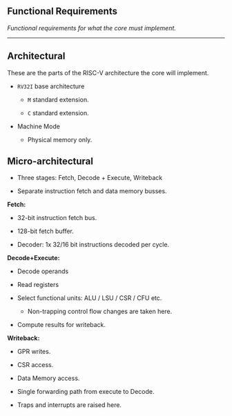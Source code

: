
## Functional Requirements

*Functional requirements for what the core must implement.*

---

## Architectural

These are the parts of the RISC-V architecture the core will
implement.

- `RV32I` base architecture

  - `M` standard extension.

  - `C` standard extension.

- Machine Mode

  - Physical memory only.


## Micro-architectural

- Three stages: Fetch, Decode + Execute, Writeback

- Separate instruction fetch and data memory busses.


**Fetch:**

  - 32-bit instruction fetch bus.

  - 128-bit fetch buffer.

  - Decoder: 1x 32/16 bit instructions decoded per cycle.


**Decode+Execute:**

  - Decode operands
  
  - Read registers

  - Select functional units: ALU / LSU / CSR / CFU etc.

    - Non-trapping control flow changes are taken here.

  - Compute results for writeback.


**Writeback:**

  - GPR writes.

  - CSR access.

  - Data Memory access.

  - Single forwarding path from execute to Decode.

  - Traps and interrupts are raised here.

